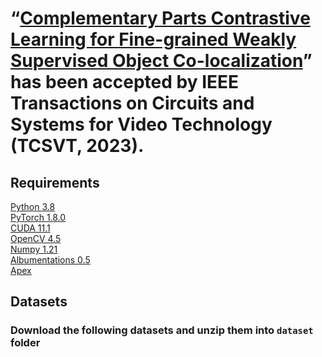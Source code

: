 # “[Complementary Parts Contrastive Learning for Fine-grained Weakly Supervised Object Co-localization](https://ieeexplore.ieee.org/document/10098208)” has been accepted by IEEE Transactions on Circuits and Systems for Video Technology (TCSVT, 2023).
## Requirements
[Python 3.8](https://www.python.org/) <br>
[PyTorch 1.8.0](https://pytorch.org/) <br>
[CUDA 11.1](https://developer.nvidia.com/cuda-downloads) <br>
[OpenCV 4.5](https://opencv.org/) <br>
[Numpy 1.21](https://numpy.org/) <br>
[Albumentations 0.5](https://github.com/albumentations-team/albumentations) <br>
[Apex](https://github.com/NVIDIA/apex)

## Datasets
### Download the following datasets and unzip them into `dataset` folder
